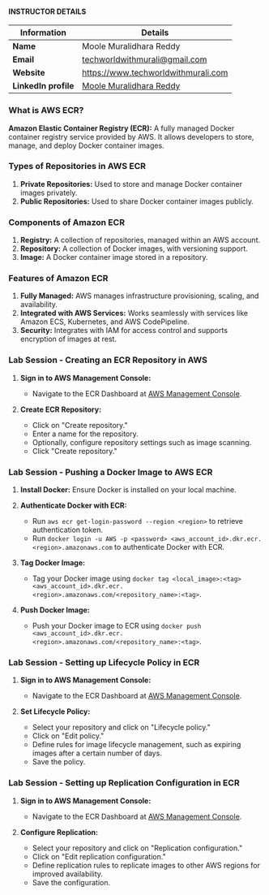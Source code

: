 #### INSTRUCTOR DETAILS

|  Information             | Details                                                                      |
|----------------------    |------------------------------------------------------------------------------|
| **Name**                 | Moole Muralidhara Reddy                                                      |
| **Email**                | techworldwithmurali@gmail.com                                                |
| **Website**              | https://www.techworldwithmurali.com               |
| **LinkedIn profile**     | [Moole Muralidhara Reddy](https://www.linkedin.com/in/moole-muralidhara-reddy) |


### What is AWS ECR?

**Amazon Elastic Container Registry (ECR):** A fully managed Docker container registry service provided by AWS. It allows developers to store, manage, and deploy Docker container images.

### Types of Repositories in AWS ECR

1. **Private Repositories:** Used to store and manage Docker container images privately.
2. **Public Repositories:** Used to share Docker container images publicly.

### Components of Amazon ECR

1. **Registry:** A collection of repositories, managed within an AWS account.
2. **Repository:** A collection of Docker images, with versioning support.
3. **Image:** A Docker container image stored in a repository.

### Features of Amazon ECR

1. **Fully Managed:** AWS manages infrastructure provisioning, scaling, and availability.
2. **Integrated with AWS Services:** Works seamlessly with services like Amazon ECS, Kubernetes, and AWS CodePipeline.
3. **Security:** Integrates with IAM for access control and supports encryption of images at rest.

### Lab Session - Creating an ECR Repository in AWS

1. **Sign in to AWS Management Console:**
   - Navigate to the ECR Dashboard at [AWS Management Console](https://console.aws.amazon.com/ecr/).

2. **Create ECR Repository:**
   - Click on "Create repository."
   - Enter a name for the repository.
   - Optionally, configure repository settings such as image scanning.
   - Click "Create repository."

### Lab Session - Pushing a Docker Image to AWS ECR

1. **Install Docker:** Ensure Docker is installed on your local machine.

2. **Authenticate Docker with ECR:**
   - Run `aws ecr get-login-password --region <region>` to retrieve authentication token.
   - Run `docker login -u AWS -p <password> <aws_account_id>.dkr.ecr.<region>.amazonaws.com` to authenticate Docker with ECR.

3. **Tag Docker Image:**
   - Tag your Docker image using `docker tag <local_image>:<tag> <aws_account_id>.dkr.ecr.<region>.amazonaws.com/<repository_name>:<tag>`.

4. **Push Docker Image:**
   - Push your Docker image to ECR using `docker push <aws_account_id>.dkr.ecr.<region>.amazonaws.com/<repository_name>:<tag>`.

### Lab Session - Setting up Lifecycle Policy in ECR

1. **Sign in to AWS Management Console:**
   - Navigate to the ECR Dashboard at [AWS Management Console](https://console.aws.amazon.com/ecr/).

2. **Set Lifecycle Policy:**
   - Select your repository and click on "Lifecycle policy."
   - Click on "Edit policy."
   - Define rules for image lifecycle management, such as expiring images after a certain number of days.
   - Save the policy.

### Lab Session - Setting up Replication Configuration in ECR

1. **Sign in to AWS Management Console:**
   - Navigate to the ECR Dashboard at [AWS Management Console](https://console.aws.amazon.com/ecr/).

2. **Configure Replication:**
   - Select your repository and click on "Replication configuration."
   - Click on "Edit replication configuration."
   - Define replication rules to replicate images to other AWS regions for improved availability.
   - Save the configuration.

